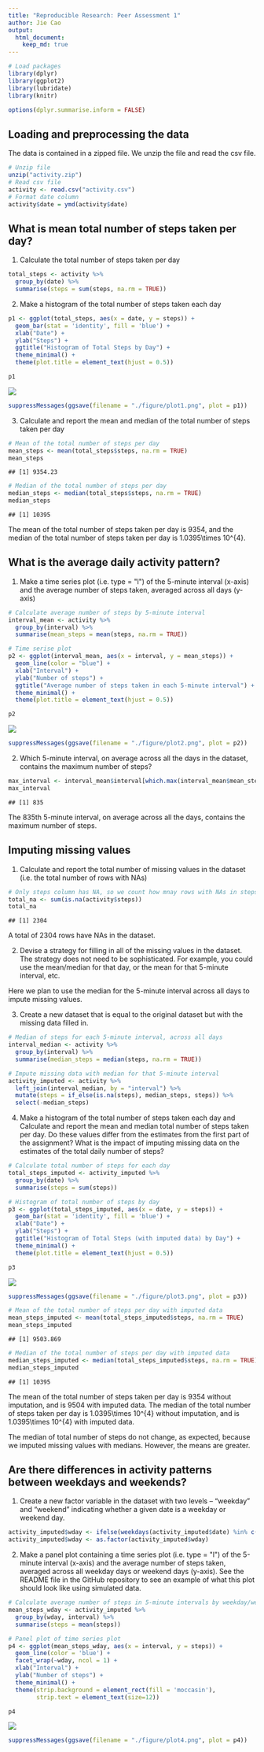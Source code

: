 ```yaml
---
title: "Reproducible Research: Peer Assessment 1"
author: Jie Cao
output: 
  html_document:
    keep_md: true
---
```



```r
# Load packages
library(dplyr)
library(ggplot2)
library(lubridate)
library(knitr)

options(dplyr.summarise.inform = FALSE)
```

## Loading and preprocessing the data

The data is contained in a zipped file. We unzip the file and read the csv file.


```r
# Unzip file
unzip("activity.zip")
# Read csv file
activity <- read.csv("activity.csv")
# Format date column
activity$date = ymd(activity$date)
```


## What is mean total number of steps taken per day?

1. Calculate the total number of steps taken per day


```r
total_steps <- activity %>% 
  group_by(date) %>% 
  summarise(steps = sum(steps, na.rm = TRUE))
```

2. Make a histogram of the total number of steps taken each day


```r
p1 <- ggplot(total_steps, aes(x = date, y = steps)) + 
  geom_bar(stat = 'identity', fill = 'blue') + 
  xlab("Date") + 
  ylab("Steps") + 
  ggtitle("Histogram of Total Steps by Day") + 
  theme_minimal() + 
  theme(plot.title = element_text(hjust = 0.5))

p1
```

![](PA1_template_files/figure-html/unnamed-chunk-2-1.png)<!-- -->

```r
suppressMessages(ggsave(filename = "./figure/plot1.png", plot = p1))
```

3. Calculate and report the mean and median of the total number of steps taken per day


```r
# Mean of the total number of steps per day
mean_steps <- mean(total_steps$steps, na.rm = TRUE)
mean_steps
```

```
## [1] 9354.23
```

```r
# Median of the total number of steps per day
median_steps <- median(total_steps$steps, na.rm = TRUE)
median_steps
```

```
## [1] 10395
```

The mean of the total number of steps taken per day is 9354, and the median of the total number of steps taken per day is 1.0395\times 10^{4}. 

## What is the average daily activity pattern?

1. Make a time series plot (i.e. type = "l") of the 5-minute interval (x-axis) and the average number of steps taken, averaged across all days (y-axis)


```r
# Calculate average number of steps by 5-minute interval
interval_mean <- activity %>% 
  group_by(interval) %>% 
  summarise(mean_steps = mean(steps, na.rm = TRUE))

# Time serise plot
p2 <- ggplot(interval_mean, aes(x = interval, y = mean_steps)) + 
  geom_line(color = "blue") + 
  xlab("Interval") + 
  ylab("Number of steps") + 
  ggtitle("Average number of steps taken in each 5-minute interval") + 
  theme_minimal() + 
  theme(plot.title = element_text(hjust = 0.5))

p2
```

![](PA1_template_files/figure-html/unnamed-chunk-4-1.png)<!-- -->

```r
suppressMessages(ggsave(filename = "./figure/plot2.png", plot = p2))
```


2. Which 5-minute interval, on average across all the days in the dataset, contains the maximum number of steps?


```r
max_interval <- interval_mean$interval[which.max(interval_mean$mean_steps)]
max_interval
```

```
## [1] 835
```

The 835th 5-minute interval, on average across all the days, contains the maximum number of steps.

## Imputing missing values

1. Calculate and report the total number of missing values in the dataset (i.e. the total number of rows with NAs)


```r
# Only steps column has NA, so we count how mnay rows with NAs in steps
total_na <- sum(is.na(activity$steps))
total_na
```

```
## [1] 2304
```

A total of 2304 rows have NAs in the dataset.

2. Devise a strategy for filling in all of the missing values in the dataset. The strategy does not need to be sophisticated. For example, you could use the mean/median for that day, or the mean for that 5-minute interval, etc.

Here we plan to use the median for the 5-minute interval across all days to impute missing values.

3. Create a new dataset that is equal to the original dataset but with the missing data filled in.


```r
# Median of steps for each 5-minute interval, across all days
interval_median <- activity %>% 
  group_by(interval) %>% 
  summarise(median_steps = median(steps, na.rm = TRUE))

# Impute missing data with median for that 5-minute interval
activity_imputed <- activity %>% 
  left_join(interval_median, by = "interval") %>% 
  mutate(steps = if_else(is.na(steps), median_steps, steps)) %>% 
  select(-median_steps)
```

4. Make a histogram of the total number of steps taken each day and Calculate and report the mean and median total number of steps taken per day. Do these values differ from the estimates from the first part of the assignment? What is the impact of imputing missing data on the estimates of the total daily number of steps?


```r
# Calculate total number of steps for each day
total_steps_imputed <- activity_imputed %>% 
  group_by(date) %>% 
  summarise(steps = sum(steps))

# Histogram of total number of steps by day
p3 <- ggplot(total_steps_imputed, aes(x = date, y = steps)) + 
  geom_bar(stat = 'identity', fill = 'blue') + 
  xlab("Date") + 
  ylab("Steps") + 
  ggtitle("Histogram of Total Steps (with imputed data) by Day") + 
  theme_minimal() + 
  theme(plot.title = element_text(hjust = 0.5))

p3
```

![](PA1_template_files/figure-html/unnamed-chunk-8-1.png)<!-- -->

```r
suppressMessages(ggsave(filename = "./figure/plot3.png", plot = p3))
```


```r
# Mean of the total number of steps per day with imputed data
mean_steps_imputed <- mean(total_steps_imputed$steps, na.rm = TRUE)
mean_steps_imputed
```

```
## [1] 9503.869
```

```r
# Median of the total number of steps per day with imputed data
median_steps_imputed <- median(total_steps_imputed$steps, na.rm = TRUE)
median_steps_imputed
```

```
## [1] 10395
```

The mean of the total number of steps taken per day is 9354 without imputation, and is 9504 with imputed data. The median of the total number of steps taken per day is 1.0395\times 10^{4} without imputation, and is 1.0395\times 10^{4} with imputed data.

The median of total number of steps do not change, as expected, because we imputed missing values with medians. However, the means are greater. 

## Are there differences in activity patterns between weekdays and weekends?

1. Create a new factor variable in the dataset with two levels – “weekday” and “weekend” indicating whether a given date is a weekday or weekend day.


```r
activity_imputed$wday <- ifelse(weekdays(activity_imputed$date) %in% c("Saturday", "Sunday"), "weekend", "weekday")
activity_imputed$wday <- as.factor(activity_imputed$wday)
```


2. Make a panel plot containing a time series plot (i.e. type = "l") of the 5-minute interval (x-axis) and the average number of steps taken, averaged across all weekday days or weekend days (y-axis). See the README file in the GitHub repository to see an example of what this plot should look like using simulated data.


```r
# Calculate average number of steps in 5-minute intervals by weekday/weekend days
mean_steps_wday <- activity_imputed %>% 
  group_by(wday, interval) %>% 
  summarise(steps = mean(steps))

# Panel plot of time series plot
p4 <- ggplot(mean_steps_wday, aes(x = interval, y = steps)) + 
  geom_line(color = 'blue') + 
  facet_wrap(~wday, ncol = 1) + 
  xlab("Interval") + 
  ylab("Number of steps") + 
  theme_minimal() + 
  theme(strip.background = element_rect(fill = 'moccasin'), 
        strip.text = element_text(size=12))

p4
```

![](PA1_template_files/figure-html/unnamed-chunk-11-1.png)<!-- -->

```r
suppressMessages(ggsave(filename = "./figure/plot4.png", plot = p4))
```


